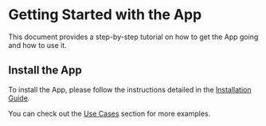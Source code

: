 # Getting Started with the App

This document provides a step-by-step tutorial on how to get the App going and how to use it.

## Install the App

To install the App, please follow the instructions detailed in the [Installation Guide](../admin/install.md).

<!--
## First steps with the App

!!! warning "Developer Note - Remove Me!"
    What (with screenshots preferably) does it look like to perform the simplest workflow within the App once installed?

## What are the next steps?

!!! warning "Developer Note - Remove Me!"
    After taking the first steps, what else could the users look at doing.
-->

You can check out the [Use Cases](app_use_cases.md) section for more examples.
